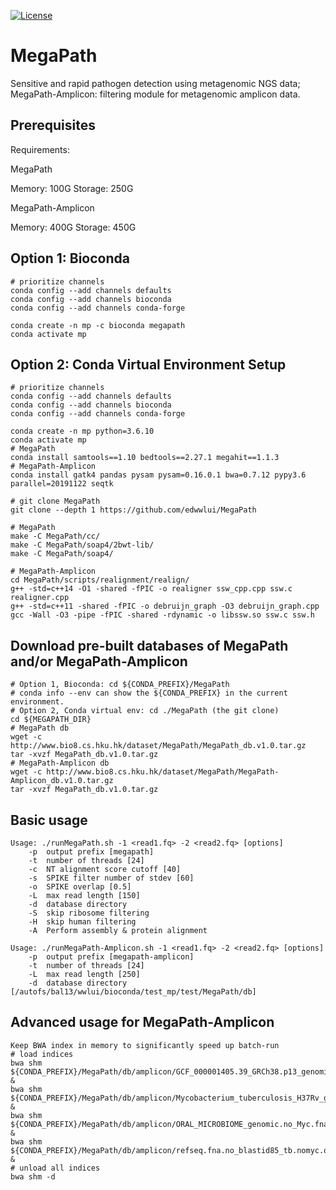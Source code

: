 [![License](https://img.shields.io/badge/License-BSD%203--Clause-blue.svg)](https://opensource.org/licenses/BSD-3-Clause)

# MegaPath
Sensitive and rapid pathogen detection using metagenomic NGS data; MegaPath-Amplicon: filtering module for metagenomic amplicon data.

## Prerequisites

Requirements:

MegaPath

Memory: 100G
Storage: 250G

MegaPath-Amplicon

Memory: 400G
Storage: 450G

## Option 1: Bioconda
```
# prioritize channels
conda config --add channels defaults
conda config --add channels bioconda
conda config --add channels conda-forge

conda create -n mp -c bioconda megapath
conda activate mp
```

## Option 2: Conda Virtual Environment Setup
```
# prioritize channels
conda config --add channels defaults
conda config --add channels bioconda
conda config --add channels conda-forge

conda create -n mp python=3.6.10
conda activate mp
# MegaPath
conda install samtools==1.10 bedtools==2.27.1 megahit==1.1.3
# MegaPath-Amplicon
conda install gatk4 pandas pysam pysam=0.16.0.1 bwa=0.7.12 pypy3.6 parallel=20191122 seqtk

# git clone MegaPath
git clone --depth 1 https://github.com/edwwlui/MegaPath

# MegaPath
make -C MegaPath/cc/
make -C MegaPath/soap4/2bwt-lib/
make -C MegaPath/soap4/

# MegaPath-Amplicon
cd MegaPath/scripts/realignment/realign/
g++ -std=c++14 -O1 -shared -fPIC -o realigner ssw_cpp.cpp ssw.c realigner.cpp
g++ -std=c++11 -shared -fPIC -o debruijn_graph -O3 debruijn_graph.cpp 
gcc -Wall -O3 -pipe -fPIC -shared -rdynamic -o libssw.so ssw.c ssw.h
```


## Download pre-built databases of MegaPath and/or MegaPath-Amplicon
```
# Option 1, Bioconda: cd ${CONDA_PREFIX}/MegaPath
# conda info --env can show the ${CONDA_PREFIX} in the current environment.
# Option 2, Conda virtual env: cd ./MegaPath (the git clone)
cd ${MEGAPATH_DIR}
# MegaPath db
wget -c http://www.bio8.cs.hku.hk/dataset/MegaPath/MegaPath_db.v1.0.tar.gz
tar -xvzf MegaPath_db.v1.0.tar.gz
# MegaPath-Amplicon db
wget -c http://www.bio8.cs.hku.hk/dataset/MegaPath/MegaPath-Amplicon_db.v1.0.tar.gz
tar -xvzf MegaPath_db.v1.0.tar.gz

```

## Basic usage
```
Usage: ./runMegaPath.sh -1 <read1.fq> -2 <read2.fq> [options]
    -p  output prefix [megapath]
    -t  number of threads [24]
    -c  NT alignment score cutoff [40]
    -s  SPIKE filter number of stdev [60]
    -o  SPIKE overlap [0.5]
    -L  max read length [150]
    -d  database directory
    -S  skip ribosome filtering
    -H  skip human filtering
    -A  Perform assembly & protein alignment

Usage: ./runMegaPath-Amplicon.sh -1 <read1.fq> -2 <read2.fq> [options]
    -p  output prefix [megapath-amplicon]
    -t  number of threads [24]
    -L  max read length [250]
    -d  database directory [/autofs/bal13/wwlui/bioconda/test_mp/test/MegaPath/db]
```

## Advanced usage for MegaPath-Amplicon
```
Keep BWA index in memory to significantly speed up batch-run
# load indices
bwa shm ${CONDA_PREFIX}/MegaPath/db/amplicon/GCF_000001405.39_GRCh38.p13_genomic.fna.gz &
bwa shm ${CONDA_PREFIX}/MegaPath/db/amplicon/Mycobacterium_tuberculosis_H37Rv_genome_v3.fasta &
bwa shm ${CONDA_PREFIX}/MegaPath/db/amplicon/ORAL_MICROBIOME_genomic.no_Myc.fna &
bwa shm ${CONDA_PREFIX}/MegaPath/db/amplicon/refseq.fna.no_blastid85_tb.nomyc.onlytb.gz &
# unload all indices
bwa shm -d
```
